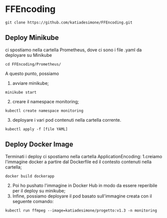 # FFEncoding
```
git clone https://github.com/katiadesimone/FFEncoding.git 
```
## Deploy Minikube
ci spostiamo nella cartella Prometheus, dove ci sono i file .yaml da deployare su Minikube
```
cd FFEncoding/Prometheus/
```
A questo punto, possiamo 
1. avviare minikube;
```
minikube start
```
2. creare il namespace monitoring;
```
kubectl create namespace monitoring 
```
3. deployare i vari pod contenuti nella cartella corrente.
```
kubectl apply -f [file YAML]
```
## Deploy Docker Image
Terminati i deploy ci spostiamo nella cartella ApplicationEncoding:
1.creiamo l'immagine docker a partire dal Dockerfile ed il contesto contenuti nella cartella;
```
docker build dockerapp
```
2. Poi ho pushato l'immagine in Docker Hub in modo da essere reperibile per il deploy su minikube;
3. Infine, possiamo deployare il pod basato sull'immagine creata con il seguente comando:
```
kubectl run ffmpeg --image=katiadesimone/progetto:v1.3 -n monitoring
```

